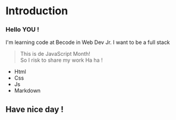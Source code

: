 Introduction
============

### Hello YOU ! 

I'm learning code at Becode in Web Dev Jr. I want to be a full stack 


> This is de JavaScript Month!  
So I risk to share my work Ha ha !

* Html
* Css
* Js
* Markdown


## Have nice day ! 

